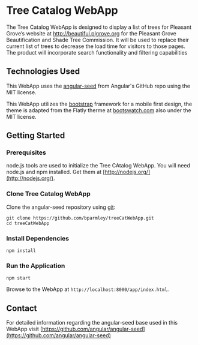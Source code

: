 # Tree Catalog WebApp

The Tree Catalog WebApp is designed to display a list of trees for Pleasant Grove’s website at http://beautiful.plgrove.org for the Pleasant Grove Beautification and Shade Tree Commission. It will be used to replace their current list of trees to decrease the load time for visitors to those pages. The product will incorporate search functionality and filtering capabilities

## Technologies Used

This WebApp uses the [angular-seed](https://github.com/angular/angular-seed) from Angular's GitHub repo using the MIT license.

This WebApp utilizes the [bootstrap](http://www.getbootstrap.com) framework for a mobile first design, the theme is adapted from the Flatly therme at [bootswatch.com](http://bootswatch.com/) also under the MIT license.

## Getting Started

### Prerequisites

node.js tools are used to initialize the Tree CAtalog WebApp. You will need node.js and
npm installed.  Get them at [http://nodejs.org/](http://nodejs.org/).

### Clone Tree Catalog WebApp

Clone the angular-seed repository using [git][git]:

```
git clone https://github.com/bparmley/treeCatWebApp.git
cd treeCatWebApp
```

### Install Dependencies

```
npm install
```

### Run the Application

```
npm start
```

Browse to the WebApp at `http://localhost:8000/app/index.html`.

## Contact



For detailed information regarding the angular-seed base used in this WebApp visit [https://github.com/angular/angular-seed](https://github.com/angular/angular-seed)

[git]: http://git-scm.com/
[bower]: http://bower.io
[npm]: https://www.npmjs.org/
[node]: http://nodejs.org
[protractor]: https://github.com/angular/protractor
[jasmine]: http://jasmine.github.io
[karma]: http://karma-runner.github.io
[travis]: https://travis-ci.org/
[http-server]: https://github.com/nodeapps/http-server
